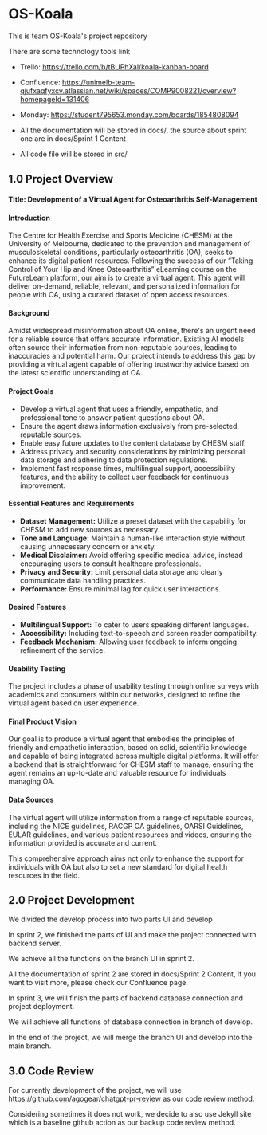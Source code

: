 # OS-Koala
This is team OS-Koala's project repository

There are some technology tools link
- Trello: https://trello.com/b/tBUPhXal/koala-kanban-board
- Confluence: https://unimelb-team-qjufxaqfyxcv.atlassian.net/wiki/spaces/COMP9008221/overview?homepageId=131406
- Monday: https://student795653.monday.com/boards/1854808094

- All the documentation will be stored in docs/, the source about sprint one are in docs/Sprint 1 Content
- All code file will be stored in src/
## 1.0 Project Overview

#### Title: Development of a Virtual Agent for Osteoarthritis Self-Management

#### Introduction
The Centre for Health Exercise and Sports Medicine (CHESM) at the University of Melbourne, dedicated to the prevention and management of musculoskeletal conditions, particularly osteoarthritis (OA), seeks to enhance its digital patient resources. Following the success of our “Taking Control of Your Hip and Knee Osteoarthritis” eLearning course on the FutureLearn platform, our aim is to create a virtual agent. This agent will deliver on-demand, reliable, relevant, and personalized information for people with OA, using a curated dataset of open access resources.

#### Background
Amidst widespread misinformation about OA online, there's an urgent need for a reliable source that offers accurate information. Existing AI models often source their information from non-reputable sources, leading to inaccuracies and potential harm. Our project intends to address this gap by providing a virtual agent capable of offering trustworthy advice based on the latest scientific understanding of OA.

#### Project Goals
- Develop a virtual agent that uses a friendly, empathetic, and professional tone to answer patient questions about OA.
- Ensure the agent draws information exclusively from pre-selected, reputable sources.
- Enable easy future updates to the content database by CHESM staff.
- Address privacy and security considerations by minimizing personal data storage and adhering to data protection regulations.
- Implement fast response times, multilingual support, accessibility features, and the ability to collect user feedback for continuous improvement.

#### Essential Features and Requirements
- **Dataset Management:** Utilize a preset dataset with the capability for CHESM to add new sources as necessary.
- **Tone and Language:** Maintain a human-like interaction style without causing unnecessary concern or anxiety.
- **Medical Disclaimer:** Avoid offering specific medical advice, instead encouraging users to consult healthcare professionals.
- **Privacy and Security:** Limit personal data storage and clearly communicate data handling practices.
- **Performance:** Ensure minimal lag for quick user interactions.

#### Desired Features
- **Multilingual Support:** To cater to users speaking different languages.
- **Accessibility:** Including text-to-speech and screen reader compatibility.
- **Feedback Mechanism:** Allowing user feedback to inform ongoing refinement of the service.

#### Usability Testing
The project includes a phase of usability testing through online surveys with academics and consumers within our networks, designed to refine the virtual agent based on user experience.

#### Final Product Vision
Our goal is to produce a virtual agent that embodies the principles of friendly and empathetic interaction, based on solid, scientific knowledge and capable of being integrated across multiple digital platforms. It will offer a backend that is straightforward for CHESM staff to manage, ensuring the agent remains an up-to-date and valuable resource for individuals managing OA.

#### Data Sources
The virtual agent will utilize information from a range of reputable sources, including the NICE guidelines, RACGP OA guidelines, OARSI Guidelines, EULAR guidelines, and various patient resources and videos, ensuring the information provided is accurate and current.

This comprehensive approach aims not only to enhance the support for individuals with OA but also to set a new standard for digital health resources in the field.


## 2.0 Project Development

We divided the develop process into two parts UI and develop

In sprint 2, we finished the parts of UI and make the project connected with backend server.

We achieve all the functions on the branch UI in sprint 2.

All the documentation of sprint 2 are stored in docs/Sprint 2 Content, if you want to visit more, please check our Confluence page.

In sprint 3, we will finish the parts of backend database connection and project deployment. 

We will achieve all functions of database connection in branch of develop.

In the end of the project, we will merge the branch UI and develop into the main branch.

## 3.0 Code Review

For currently development of the project, we will use https://github.com/agogear/chatgpt-pr-review as our code review method. 

Considering sometimes it does not work, we decide to also use Jekyll site which is a baseline github action as our backup code review method.